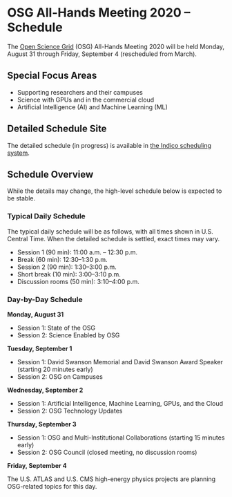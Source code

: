 # OSG All-Hands Meeting 2020 &ndash; Schedule

The [Open Science Grid](https://www.opensciencegrid.org) (OSG) All-Hands Meeting
2020 will be held Monday, August 31 through Friday,
September 4 (rescheduled from March).

## Special Focus Areas

* Supporting researchers and their campuses
* Science with GPUs and in the commercial cloud
* Artificial Intelligence (AI) and Machine Learning (ML)

## Detailed Schedule Site

The detailed schedule (in progress) is available in
[the Indico scheduling system](https://indico.fnal.gov/event/22127/timetable/).

## Schedule Overview

While the details may change, the high-level schedule below is expected to be
stable.

### Typical Daily Schedule

The typical daily schedule will be as follows, with all times shown in
U.S. Central Time.  When the detailed schedule is settled, exact times may vary.

*   Session 1 (90 min): 11:00 a.m. &ndash; 12:30 p.m.
*   Break (60 min): 12:30&ndash;1:30 p.m.
*   Session 2 (90 min): 1:30&ndash;3:00 p.m.
*   Short break (10 min): 3:00&ndash;3:10 p.m.
*   Discussion rooms (50 min): 3:10&ndash;4:00 p.m.

### Day-by-Day Schedule

**Monday, August 31**

*   Session 1: State of the OSG
*   Session 2: Science Enabled by OSG

**Tuesday, September 1**

*   Session 1: David Swanson Memorial and David Swanson Award Speaker (starting 20 minutes early)
*   Session 2: OSG on Campuses

**Wednesday, September 2**

*   Session 1: Artificial Intelligence, Machine Learning, GPUs, and the Cloud
*   Session 2: OSG Technology Updates

**Thursday, September 3**

*   Session 1: OSG and Multi-Institutional Collaborations (starting 15 minutes early)
*   Session 2: OSG Council (closed meeting, no discussion rooms)

**Friday, September 4**

The U.S. ATLAS and U.S. CMS high-energy physics projects are planning
OSG-related topics for this day.
